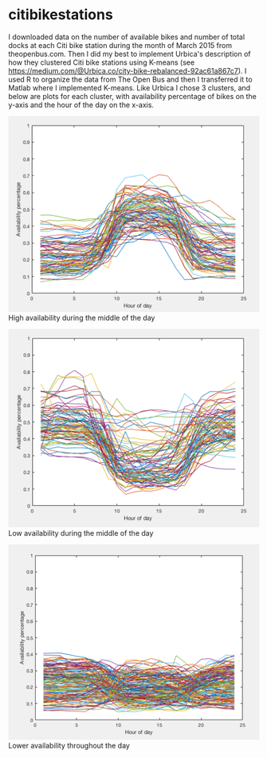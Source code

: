 # citibikestations
I downloaded data on the number of available bikes and number of total docks at each Citi bike station during the month of March 2015 from theopenbus.com. Then I did my best to implement Urbica's description of how they clustered Citi bike stations using K-means (see https://medium.com/@Urbica.co/city-bike-rebalanced-92ac61a867c7). I used R to organize the data from The Open Bus and then I transferred it to Matlab where I implemented K-means. Like Urbica I chose 3 clusters, and below are plots for each cluster, with availability percentage of bikes on the y-axis and the hour of the day on the x-axis.


![Low-high-low cluster](plots/high-middle.png)
High availability during the middle of the day


![Low-high-low cluster](plots/low-middle.png)
Low availability during the middle of the day

![Low-high-low cluster](plots/low-throughout.png)
Lower availability throughout the day

